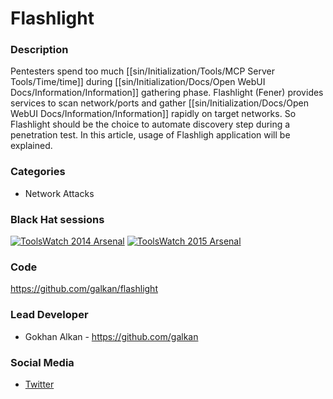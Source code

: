 # Flashlight

### Description
Pentesters spend too much [[sin/Initialization/Tools/MCP Server Tools/Time/time]] during [[sin/Initialization/Docs/Open WebUI Docs/Information/Information]] gathering phase. Flashlight (Fener) provides services to scan network/ports and gather [[sin/Initialization/Docs/Open WebUI Docs/Information/Information]] rapidly on target networks. So Flashlight should be the choice to automate discovery step during a penetration test. In this article, usage of Flashligh application will be explained.


### Categories
* Network Attacks


### Black Hat sessions
[![ToolsWatch 2014 Arsenal](https://rawgit.com/toolswatch/badges/master/arsenal/usa/2014.svg)](https://www.blackhat.com/us-14/arsenal.html#Alkan)
[![ToolsWatch 2015 Arsenal](https://rawgit.com/toolswatch/badges/master/arsenal/usa/2015.svg)](http://www.blackhat.com/us-15/arsenal.html#heybe-pentest-automation-toolkit)


### Code
https://github.com/galkan/flashlight


### Lead Developer
* Gokhan Alkan - https://github.com/galkan


### Social Media
* [Twitter](https://twitter.com/gokhan_alkn)
